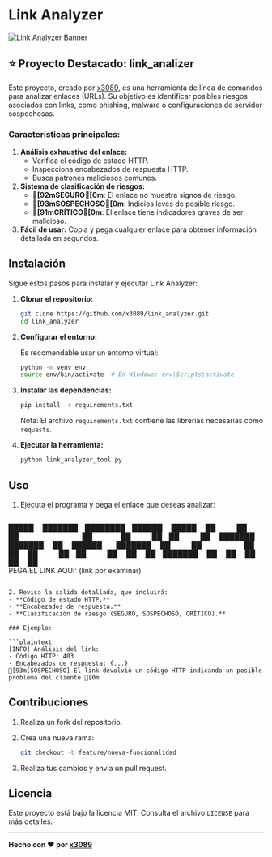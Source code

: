 # Link Analyzer

![Link Analyzer Banner](https://via.placeholder.com/800x200.png?text=Link+Analyzer)

## ⭐ Proyecto Destacado: link_analizer

Este proyecto, creado por [x3089](https://github.com/x3089), es una herramienta de línea de comandos para analizar enlaces (URLs). Su objetivo es identificar posibles riesgos asociados con links, como phishing, malware o configuraciones de servidor sospechosas.

### Características principales:
1. **Análisis exhaustivo del enlace:**
   - Verifica el código de estado HTTP.
   - Inspecciona encabezados de respuesta HTTP.
   - Busca patrones maliciosos comunes.
2. **Sistema de clasificación de riesgos:**
   - **[92mSEGURO[0m**: El enlace no muestra signos de riesgo.
   - **[93mSOSPECHOSO[0m**: Indicios leves de posible riesgo.
   - **[91mCRÍTICO[0m**: El enlace tiene indicadores graves de ser malicioso.
3. **Fácil de usar:** Copia y pega cualquier enlace para obtener información detallada en segundos.

## Instalación

Sigue estos pasos para instalar y ejecutar Link Analyzer:

1. **Clonar el repositorio:**

   ```bash
   git clone https://github.com/x3089/link_analyzer.git
   cd link_analyzer
   ```

2. **Configurar el entorno:**

   Es recomendable usar un entorno virtual:

   ```bash
   python -m venv env
   source env/bin/activate  # En Windows: env\Scripts\activate
   ```

3. **Instalar las dependencias:**

   ```bash
   pip install -r requirements.txt
   ```

   Nota: El archivo `requirements.txt` contiene las librerías necesarias como `requests`.

4. **Ejecutar la herramienta:**

   ```bash
   python link_analyzer_tool.py
   ```

## Uso

1. Ejecuta el programa y pega el enlace que deseas analizar:

   ```plaintext
 █████  ███████ ████████ ██████   █████  
██   ██ ██         ██    ██   ██ ██   ██ 
███████ ███████    ██    ██████  ███████ 
██   ██      ██    ██    ██   ██ ██   ██ 
██   ██ ███████    ██    ██   ██ ██   ██ 
                                                                              
   PEGA EL LINK AQUI: (link por examinar)
   ```

2. Revisa la salida detallada, que incluirá:
   - **Código de estado HTTP.**
   - **Encabezados de respuesta.**
   - **Clasificación de riesgo (SEGURO, SOSPECHOSO, CRÍTICO).**

### Ejemplo:

```plaintext
[INFO] Análisis del link:
- Código HTTP: 403
- Encabezados de respuesta: {...}
[93m[SOSPECHOSO] El link devolvió un código HTTP indicando un posible problema del cliente.[0m
```

## Contribuciones

1. Realiza un fork del repositorio.
2. Crea una nueva rama:

   ```bash
   git checkout -b feature/nueva-funcionalidad
   ```

3. Realiza tus cambios y envía un pull request.

## Licencia

Este proyecto está bajo la licencia MIT. Consulta el archivo `LICENSE` para más detalles.

---
**Hecho con ❤ por [x3089](https://github.com/x3089)**

